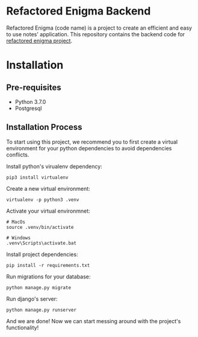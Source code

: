 # Refactored Enigma Backend

Refactored Enigma (code name) is a project to create an efficient and easy to use notes' application. This repository contains the backend code for [refactored enigma project](https://github.com/AlexisDominguez/refactored-enigma).

# Installation

## Pre-requisites

- Python 3.7.0
- Postgresql

## Installation Process

To start using this project, we recommend you to first create a virtual environment for your python dependencies to avoid dependencies conflicts.

Install python's virualenv dependency:

```
pip3 install virtualenv
```

Create a new virtual environment:

```
virtualenv -p python3 .venv
```

Activate your virtual environmnet:

```
# MacOs
source .venv/bin/activate

# Windows
.venv\Scripts\activate.bat
```

Install project dependencies:

```
pip install -r requirements.txt
```

Run migrations for your database:

```
python manage.py migrate
```

Run django's server:

```
python manage.py runserver
```

And we are done! Now we can start messing around with the project's functionality!
